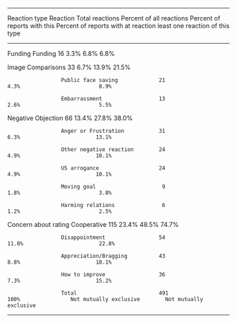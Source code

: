 
-----------------------------------------------------------------------------------------------------------------------------------------------------
Reaction type        Reaction                 Total reactions   Percent of all reactions   Percent of reports with this   Percent of reports with at 
                                                                                                     reaction             least one reaction of this 
                                                                                                                                     type            
-------------------- ----------------------- ----------------- -------------------------- ------------------------------ ----------------------------
Funding              Funding                        16                    3.3%                         6.8%                          6.8%            

Image                Comparisons                    33                    6.7%                        13.9%                         21.5%            

                     Public face saving             21                    4.3%                         8.9%                                          

                     Embarrassment                  13                    2.6%                         5.5%                                          

Negative             Objection                      66                   13.4%                        27.8%                         38.0%            

                     Anger or Frustration           31                    6.3%                        13.1%                                          

                     Other negative reaction        24                    4.9%                        10.1%                                          

                     US arrogance                   24                    4.9%                        10.1%                                          

                     Moving goal                     9                    1.8%                         3.8%                                          

                     Harming relations               6                    1.2%                         2.5%                                          

Concern about rating Cooperative                    115                  23.4%                        48.5%                         74.7%            

                     Disappointment                 54                   11.0%                        22.8%                                          

                     Appreciation/Bragging          43                    8.8%                        18.1%                                          

                     How to improve                 36                    7.3%                        15.2%                                          

                     Total                          491                   100%                Not mutually exclusive        Not mutually exclusive   
-----------------------------------------------------------------------------------------------------------------------------------------------------

